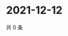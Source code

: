 # 2021-12-12

共 0 条

<!-- BEGIN WEIBO -->
<!-- 最后更新时间 Sun Dec 12 2021 14:10:23 GMT+0800 (China Standard Time) -->

<!-- END WEIBO -->
